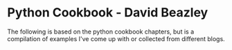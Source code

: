 # Python Cookbook - David Beazley

The following is based on the python cookbook chapters, but is a compilation of examples I've come up with or collected from different blogs.
